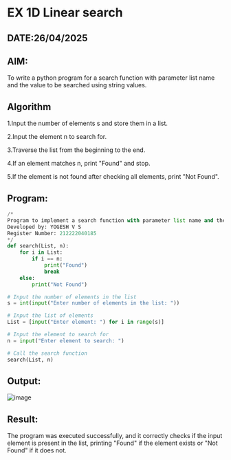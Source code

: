 # EX 1D Linear search
## DATE:26/04/2025
## AIM:
To write a python program for a search function with parameter list name and the value to be searched using string values.



## Algorithm
1.Input the number of elements s and store them in a list.

2.Input the element n to search for.

3.Traverse the list from the beginning to the end.

4.If an element matches n, print "Found" and stop.

5.If the element is not found after checking all elements, print "Not Found".

   

## Program:
```py
/*
Program to implement a search function with parameter list name and the value to be searched using string values.
Developed by: YOGESH V S
Register Number: 212222040185
*/
def search(List, n):
    for i in List:
        if i == n:
            print("Found")
            break
    else:
        print("Not Found")

# Input the number of elements in the list
s = int(input("Enter number of elements in the list: "))

# Input the list of elements
List = [input("Enter element: ") for i in range(s)]

# Input the element to search for
n = input("Enter element to search: ")

# Call the search function
search(List, n)

```

## Output:
![image](https://github.com/user-attachments/assets/40709c78-dd0b-4dba-bc72-d5426e1f6ba6)



## Result:
The program was executed successfully, and it correctly checks if the input element is present in the list, printing "Found" if the element exists or "Not Found" if it does not.
